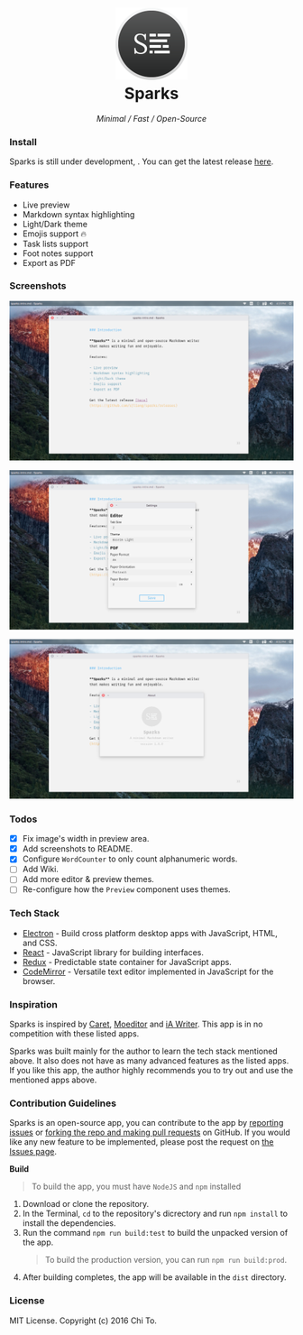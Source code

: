 <h1 align="center">
	<img src="./build/icons/256x256.png" width="128">
	<br>
	Sparks
</h1>
<p align="center" style="font-style: italic;">Minimal / Fast / Open-Source</p>

### Install

Sparks is still under development, . You can get the latest release [here](https://github.com/sjliang/sparks).

### Features

- Live preview
- Markdown syntax highlighting
- Light/Dark theme
- Emojis support :fire:
- Task lists support
- Foot notes support
- Export as PDF

### Screenshots

![Sparks - Writing](./app/static/screenshots/sparks-writing.png)

![Sparks - Settings](./app/static/screenshots/sparks-settings.png)

![Sparks - About](./app/static/screenshots/sparks-about.png)

### Todos

- [x] Fix image's width in preview area.
- [x] Add screenshots to README.
- [x] Configure `WordCounter` to only count alphanumeric words.
- [ ] Add Wiki.
- [ ] Add more editor & preview themes.
- [ ] Re-configure how the `Preview` component uses themes.

### Tech Stack

- [Electron](http://electron.atom.io/) - Build cross platform desktop apps with JavaScript, HTML, and CSS.
- [React](https://facebook.github.io/react/) - JavaScript library for building interfaces.
- [Redux](http://redux.js.org/) - Predictable state container for JavaScript apps.
- [CodeMirror](https://codemirror.net/) - Versatile text editor implemented in JavaScript for the browser.

### Inspiration

Sparks is inspired by [Caret](https://caret.io/), [Moeditor](http://moeditor.org/) and [iA Writer](https://ia.net/writer). This app is in no competition with these listed apps.

Sparks was built mainly for the author to learn the tech stack mentioned above. It also does not have as many advanced features as the listed apps. If you like this app, the author highly recommends you to try out and use the mentioned apps above.

### Contribution Guidelines

Sparks is an open-source app, you can contribute to the app by [reporting issues](https://github.com/sjliang/sparks/issues) or [forking the repo and making pull requests](https://github.com/sjliang/sparks/pulls) on GitHub. If you would like any new feature to be implemented, please post the request on [the Issues page](https://github.com/sjliang/sparks/issues).

**Build**

> To build the app, you must have `NodeJS` and `npm` installed

1. Download or clone the repository.
2. In the Terminal, `cd` to the repository's dicrectory and run `npm install` to install the dependencies.
3. Run the command `npm run build:test` to build the unpacked version of the app.
	> To build the production version, you can run `npm run build:prod`.
4. After building completes, the app will be available in the `dist` directory.

### License

MIT License. Copyright (c) 2016 Chi To.



